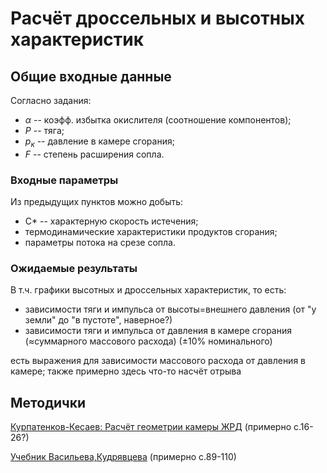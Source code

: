 # Расчёт дроссельных и высотных характеристик

## Общие входные данные
Согласно задания:
- $\alpha$ -- коэфф. избытка окислителя (соотношение компонентов);
- $P$ -- тяга;
- $p_к$ -- давление в камере сгорания;
- $F$ -- степень расширения сопла.

### Входные параметры
Из предыдущих пунктов можно добыть:
- C* -- характерную скорость истечения;
- термодинамические характеристики продуктов сгорания;
- параметры потока на срезе сопла.

### Ожидаемые результаты
В т.ч. графики высотных и дроссельных характеристик, то есть:
- зависимости тяги и импульса от высоты=внешнего давления (от "у земли" до "в пустоте", наверное?)
- зависимости тяги и импульса от давления в камере сгорания (≈суммарного массового расхода) (±10% номинального) 

есть выражения для зависимости массового расхода от давления в камере;
также примерно здесь что-то насчёт отрыва

## Методички
[Курпатенков-Кесаев: Расчёт геометрии камеры ЖРД](https://1drv.ms/u/s!AiUA0a54pniLklZ-Q7t7EvL3IeaL) (примерно с.16-26?)

[Учебник Васильева,Кудрявцева](https://1drv.ms/u/s!AiUA0a54pniLklr55rDgoUinlR7s?e=VWjVGi) (примерно с.89-110)